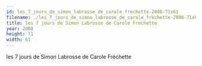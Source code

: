 ```yaml
---
id: les_7_jours_de_simon_labrosse_de_carole_frechette-2008-71x61
filename: ./les_7_jours_de_simon_labrosse_de_carole_frechette-2008-71x61.jpg
title: les 7 jours de Simon Labrosse de Carole Fréchette
year: 2008
height: 71
width: 61
---
```


les 7 jours de Simon Labrosse de Carole Fréchette
